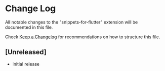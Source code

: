 # Change Log

All notable changes to the "snippets-for-flutter" extension will be documented in this file.

Check [Keep a Changelog](http://keepachangelog.com/) for recommendations on how to structure this file.

## [Unreleased]

- Initial release